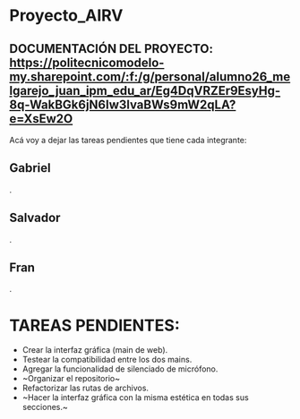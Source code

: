 # Proyecto_AIRV
## DOCUMENTACIÓN DEL PROYECTO: https://politecnicomodelo-my.sharepoint.com/:f:/g/personal/alumno26_melgarejo_juan_ipm_edu_ar/Eg4DqVRZEr9EsyHg-8q-WakBGk6jN6Iw3lvaBWs9mW2qLA?e=XsEw2O

Acá voy a dejar las tareas pendientes que tiene cada integrante:

## Gabriel
.

## Salvador
.

## Fran
.

# TAREAS PENDIENTES:
- Crear la interfaz gráfica (main de web).
- Testear la compatibilidad entre los dos mains.
- Agregar la funcionalidad de silenciado de micrófono.
- ~Organizar el repositorio~
- Refactorizar las rutas de archivos.
- ~Hacer la interfaz gráfica con la misma estética en todas sus secciones.~
